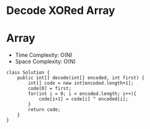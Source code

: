 # Decode XORed Array
# Array
* Time Complexity: O(N)
* Space Complexity: O(N)
```
class Solution {
    public int[] decode(int[] encoded, int first) {
        int[] code = new int[encoded.length+1];
        code[0] = first;
        for(int i = 0; i < encoded.length; i++){
            code[i+1] = code[i] ^ encoded[i];
        }
        return code;
    }
}
```